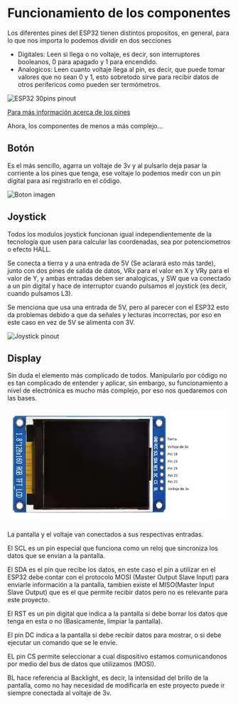 # Funcionamiento de los componentes

Los diferentes pines del ESP32 tienen distintos propositos, en general, para lo que nos importa lo podemos dividir en dos secciones
* Digitales: Leen si llega o no voltaje, es decir, son interruptores booleanos, 0 para apagado y 1 para encendido.
* Analogicos: Leen cuanto voltaje llega al pin, es decir, que puede tomar valores que no sean 0 y 1, esto sobretodo sirve para recibir datos de otros perifericos como pueden ser termómetros.

![ESP32 30pins pinout](https://lastminuteengineers.com/wp-content/uploads/iot/ESP32-Pinout.png)

[Para más información acerca de los pines](https://lastminuteengineers.com/esp32-pinout-reference/)

Ahora, los componentes de menos a más complejo...

## Botón
Es el más sencillo, agarra un voltaje de 3v y al pulsarlo deja pasar la corriente a los pines que tenga, ese voltaje lo podemos medir con un pin digital para así registrarlo en el código.

![Boton imagen](https://inputmakers.com/wp-content/uploads/2020/11/pulsador-arduino-1-1024x563.png)

## Joystick
Todos los modulos joystick funcionan igual independientemente de la tecnología que usen para calcular las coordenadas, sea por potenciometros o efecto HALL.

Se conecta a tierra y a una entrada de 5V (Se aclarará esto más tarde), junto con dos pines de salida de datos, VRx para el valor en X y VRy para el valor de Y, y ambas entradas deben ser analogicas, y SW que va conectado a un pin digital y hace de interruptor cuando pulsamos el joystick (es decir, cuando pulsamos L3).

Se menciona que usa una entrada de 5V, pero al parecer con el ESP32 esto da problemas debido a que da señales y lecturas incorrectas, por eso en este caso en vez de 5V se alimenta con 3V.

![Joystick pinout](https://components101.com/sites/default/files/component_pin/Joystick-Module-Pinout.png)

## Display
Sin duda el elemento más complicado de todos. 
Manipularlo por código no es tan complicado de entender y aplicar, sin embargo, su funcionamiento a nivel de electrónica es mucho más complejo, por eso nos quedaremos con las bases.

![pantalla pinout](./src/pantalla%20pinout.png)

La pantalla y el voltaje van conectados a sus respectivas entradas.

El SCL es un pin especial que funciona como un reloj que sincroniza los datos que se envian a la pantalla.

El SDA es el pin que recibe los datos, en este caso el pin a utilizar en el ESP32 debe contar con el protocolo MOSI (Master Output Slave Input) para enviarle información a la pantalla, tambien existe el MISO(Master Input Slave Output) que es el que permite recibir datos pero no es relevante para este proyecto.

El RST es un pin digital que indica a la pantalla si debe borrar los datos que tenga en esta o no (Basicamente, limpiar la pantalla).

El pin DC indica a la pantalla si debe recibir datos para mostrar, o si debe ejecutar un comando que se le envie.

EL pin CS permite seleccionar a cual dispositivo estamos comunicandonos por medio del bus de datos que utilizamos (MOSI).

BL hace referencia al Backlight, es decir, la intensidad del brillo de la pantalla, como no hay necesidad de modificarla en este proyecto puede ir siempre conectada al voltaje de 3v.